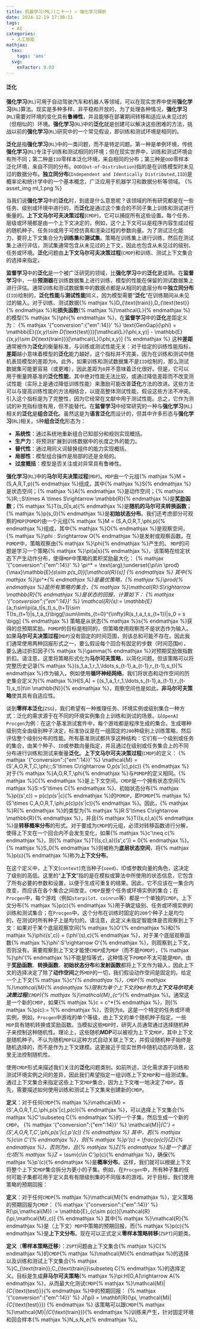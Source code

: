 ```yaml
---
title: 机器学习(ML)(二十一) — 强化学习探析
date: 2024-12-19 17:30:11
tags:
  - AI
categories:
  - 人工智能
mathjax:
  tex:
    tags: 'ams'
  svg:
    exFactor: 0.03
---
```


#### 泛化

**强化学习**(`RL`)可用于自动驾驶汽车和机器人等领域，可以在现实世界中使用**强化学习**(`RL`)算法。现实是多种多样、非平稳和开放的，为了处理各种情况，**强化学习**(`RL`)需要对环境的变化具有**鲁棒性**，并且能够在部署期间转移和适应从未见过的（但相似的）环境。**强化学习**(`RL`)中的**泛化**就是创建可以解决这些困难的方法，挑战以前的**强化学习**(`RL`)研究中的一个常见假设，即训练和测试环境是相同的。
<!-- more -->
**泛化**是指**强化学习**(`RL`)中的一类问题，而不是特定问题。第一种是单例环境，传统**强化学习**(`RL`)专注于训练和测试相同的环境；但在现实世界中，训练和测试环境会有所不同；第二种是`IID`零样本泛化环境，来自相同的分布；第三种是`OOD`零样本泛化环境，来自不同的分布。`OOD`(`Out-of-Distribution`)指的是在训练模型时未见过的数据分布。**独立同分布**(`Independent and Identically Distributed,IID`)是概率论和统计学中的一个基本概念，广泛应用于机器学习和数据分析等领域。
{% asset_img ml_1.png %}

当我们说**强化学习**中的**泛化**时，到底是什么意思呢？该领域的所有研究都是在一些任务、级别或环境中进行的，而**泛化**是通过这个集合的不同子集上训练和测试进行衡量的。**上下文马尔可夫决策过程**(`CMDP`)，它可以捕捉所有这些设置。每个任务、层级或环境都是由一个上下文决定的，例如，这个上下文可以是程序内容生成过程的随机种子、任务`ID`或用于可控仿真和渲染过程的参数向量。为了测试泛化能力，要将上下文集合分为**训练集**和**测试集**。策略在训练集上进行训练，然后在测试集上进行评估，测试集通常包含从未见过的上下文，因此也包含从未见过的级别、任务或环境。**泛化**问题由**上下文马尔可夫决策过程**(`CMDP`)和训练、测试上下文集合的选择来指定。

**监督学习**中的**泛化**是一个被广泛研究的领域，比**强化学习**中的**泛化**更成熟。在**监督学习**中，一些**预测器**在训练数据集上进行训练，模型的性能在保留的测试数据集上进行评估。通常训练和测试数据集中的数据点都是从相同的底层分布中**独立同分布**(`IID`)绘制的，**泛化性能**与**测试性能**同义，因为模型需要“**泛化**”在训练期间从未见过的输入。对于训练、测试数据{% mathjax %}D_{\text{train}},D_{\text{test}}{% endmathjax %}和**损失函数**{% mathjax %}\mathcal{L}{% endmathjax %}的模型{% mathjax %}\phi{% endmathjax %}，在**监督学习**中的**泛化**差距定义为：
{% mathjax '{"conversion":{"em":14}}' %}
\text{GenGap}(\phi) = \mathbb{E}_{(x,y)\sim D_{\text{test}}}[\mathcal{L}(\phi,x,y)] - \mathbb{E}_{(x,y)\sim D_{\text{train}}}[\mathcal{L}(\phi,x,y)]
{% endmathjax %}
这种**差距**通常被作为**泛化**的衡量标准，与训练或测试性能无关：对于给定的训练性能指标，**差距**越小意味着模型的**泛化**能力越好。这个指标并不完美，因为在训练和测试中随机表现模型的差距为`0`。此外，如果训练和测试数据集不是`IID`绘制的，那么测试数据集可能更容易（或更难），因此差距为`0`并不意味着泛化很好。但是，它可以用于衡量跨基准的**泛化性能**，其中绝对性能无法比较，或通过降低差距而不改变测试性能（实际上是通过降低训练性能）来激励可能改善**泛化**方法的改进。这些方法可以与提高训练性能的方法相结合，以提高整体测试性能，假设这些方法不冲突。引入这个指标是为了完整性，因为它经常在文献中用于测试性能。总之，它作为测试的补充指标很有用，但不能替代。在**监督学习**中经常研究的一种与**强化学习**(`RL`)相关的**泛化**是**组合泛化**。虽然这是为**语言泛化**而设计的，但其中许多形态与**强化学习**(`RL`)相关。`5`种**组合泛化**形态为：
- **系统性**：通过系统地重新组合已知部分和规则实现概括。
- **生产力**：将预测扩展到训练数据中的长度之外的能力。
- **替代性**：通过用同义词替换组件的能力实现概括。
- **局部性**：模型组合操作是局部的还是全局的。
- **过度概括**：模型是否关注或对异常具有鲁棒性。

**强化学习**(`RL`)中的**马尔可夫决策过程**(`MDP`)。`MDP`由一个元组{% mathjax %}M = (S,A,R,T,p){% endmathjax %}组成，其中{% mathjax %}S{% endmathjax %}是状态空间；{% mathjax %}A{% endmathjax %}是动作空间；{% mathjax %}R\;:\;S\times A \times S\rightarrow \mathbb{R}{% endmathjax %}是**奖励函数**；{% mathjax %}T(s_0|s,a){% endmathjax %}是**随机的马尔可夫转换函数**；{% mathjax %}p(s_0){% endmathjax %}是**初始状态分布**。我们还考虑部分可观察的`MDP`(`POMDP`)由一个元组{% mathjax %}M = (S,A,O,R,T,\phi,p){% endmathjax %}组成，其中{% mathjax %}O{% endmathjax %}是观察空间，{% mathjax %}\phi : S\rightarrow O{% endmathjax %}是发射或观察函数。在`POMDP`中，策略观察由{% mathjax %}\phi{% endmathjax %}产生的。 `MDP`的问题是学习一个策略{% mathjax %}\pi(a|s){% endmathjax %}，该策略在给定状态下产生动作分布，使得`MDP`中策略的累积奖励最大化：
{% mathjax '{"conversion":{"em":14}}' %}
\pi^* = \text{arg}\;\underset{\pi\in \prod}{\max}\mathbb{E}_{s\sim  p(s_0)}[\mathcal{R}(s)]
{% endmathjax %}
其中{% mathjax %}\pi^*{% endmathjax %}是最优策略，{% mathjax %}\prod{% endmathjax %}是所有策略的集合，{% mathjax %}\mathcal{R}:S\rightarrow \mathbb{R}{% endmathjax %}是状态的回报，计算如下：
{% mathjax '{"conversion":{"em":14}}' %}
\mathcal{R}(s):= \mathbb{E}_{a_t\sim\pi(a_t|s_t),s_{t+1}\sim T()s_{t+1}|s_t,a_t}\bigg[\sum\limits_{t=0}^{\infty}R(s_t,a_t,s_{t+1})|s_0 = s \bigg]
{% endmathjax %}
策略是从状态{% mathjax %}s{% endmathjax %}获得的总预期奖励。`POMDP`的目标是相同的，但策略使用观察而不是状态作为输入。如果**马尔可夫决策过程**(`MDP`)没有固定的时间范围，则该总和可能不存在。因此我们通常使用两种回报形式之一，要么假设每个回合有固定的步数（时间范围`H`），要么通过折扣因子{% mathjax %}\gamma{% endmathjax %}对预期奖励做指数折扣。请注意，这里将策略形式化为**马尔可夫策略**，以简化问题。但该策略可以将完整历史记录{% mathjax %}(s_1,a_1,r_1,\ldots,s_{t-1},a_{t-1},r_{t-1},s_t){% endmathjax %}作为输入，例如使用**循环神经网络**。我们将状态和动作空间的历史集合定义为{% mathjax %}H[S,A] = \{(s_1,a_1,r_1,\ldots,s_{t-1},a_{t-1},r_{t-1},s_t)|t\in \mathbb{N}\}{% endmathjax %}，观察空间也是如此。**非马尔可夫策略**使其具有自适应性。

谈到**零样本泛化**(`ZSG`)，我们希望有一种推理任务、环境实例或级别集合一种方式：泛化的需求源于在不同的环境实例集合上训练和测试的场景。以`OpenAI Procgen`为例：在这个基准测试套件中，每个游戏都是程序生成的集合。生成哪种级别完全由级别种子决定，标准协议是在一组固定的`200`种级别上训练策略，然后评估整个级别分布的性能。所有基准测试都共享这种结构：它们有一个级别或任务的集合，由某个种子、`ID`或参数向量指定，并且通过在级别或任务集合上的不同分布进行训练和测试来衡量**泛化**。**上下文马尔可夫决策过程**(`CMDP`)的定义：
{% mathjax '{"conversion":{"em":14}}' %}
\mathcal{M} = (S',A,O,R,T,C,\phi\;:\;S'\times C\rightarrow O,p(s'|c),p(c))
{% endmathjax %}
对于{% mathjax %}A,O,R,T,\phi{% endmathjax %}与`POMDP`的定义相同。{% mathjax %}C{% endmathjax %}是上下文空间。`CMDP`是一个拥有状态空间{% mathjax %}S:=S'\times C{% endmathjax %}、初始状态分布{% mathjax %}p((s',c)) = p(c)p(s'|c){% endmathjax %}的`POMDP`，即`POMDP`{% mathjax %}(S'\times C,A,O,R,T,\phi,p(c)p(s'|c)){% endmathjax %}。因此，{% mathjax %}R{% endmathjax %}的类型为{% mathjax %}R:S'\times C\rightarrow \mathbb{R}{% endmathjax %}，并且{% mathjax %}T((s,c),a){% endmathjax %}是**转移概率分布**的形式。对于要成为`CMDP`的元组，必须对转移函数进行分解，使得上下文在一个回合内不会发生变化，如果{% mathjax %}c'\neq c{% endmathjax %}，则{% mathjax %}T((s,c),a)((s',c')) = 0{% endmathjax %}。{% mathjax %}S_0{% endmathjax %}则被称为**底层状态空间**，将{% mathjax %}p(c){% endmathjax %}称为**上下文分布**。

在这个定义中，上下文(`context`)充当种子(`seed`)、ID或参数向量的角色，这决定了级别的高低。这里的“**上下文**”指的是在模拟或算法中所使用的状态信息，它包含了所有必要的参数和设置，以便于生成可重复的结果。因此，它不应该在一集合内改变，而应该在各个集合之间改变。`CMDP`是整个任务或环境实例的集合；在`Procgen`中，每个游戏（例如`starpilot、coinrun`等）都是一个单独的`CMDP`。上下文分布{% mathjax %}p(c){% endmathjax %}用于确定级别、任务或环境实例的训练和测试集合；在`Procgen`中，这个分布在训练时固定的`200`个种子上是均匀的，在测试时所有种子上是均匀的。请注意，此定义未指定智能体是否观察到上下文：如果对于某个底层观察空间{% mathjax %}O'{% endmathjax %}和{% mathjax %}\phi((s',c)) = (\phi'(s),c){% endmathjax %}，对于某个底层观察函数{% mathjax %}\phi':S'\rightarrow O'{% endmathjax %}，则观察到上下文，否则没有。需要观察到上下文才能使`CMDP`成为`MDP`（而不是`POMDP`），{% mathjax %}\phi'{% endmathjax %}不能是恒等式，这种情况下`POMDP`不太可能是`MDP`。由于**奖励函数**、**转换函数**、**初始状态分布**和**发射函数**都将上下文作为输入，因此上下文的选择决定了除了**动作空间**之外`MDP`的一切，我们假设动作空间是固定的。给定一个上下文{% mathjax %}c^*{% endmathjax %}，`CMDP`{% mathjax %}\mathcal{M}{% endmathjax %}限制为单个上下文的`MDP`称为**上下文马尔可夫决策过程**(`CMDP`){% mathjax %}\mathcal{M}_{c^*}{% endmathjax %}。通常这是一个新的`CMDP`，如果{% mathjax %}c = c^*{% endmathjax %}，则{% mathjax %}p(c):= 1{% endmathjax %}，否则为`0`。这是一个特定的任务或环境实例，例如，`Procgen`中游戏的单个等级，由上下文的单个随机种子指定。一些`MDP`具有随机转换或奖励函数。当模拟这些`MDP`时，研究人员通常通过选择随机种子来控制这种随机性。理论上，这些随机**MDP**可以被视为上下文`MDP`，其中上下文是随机种子。不认为随机`MDP`以这种方式自动关联上下文，并假设随机种子始终是随机选择的，而不是作为上下文建模。这更接近于现实世界中随机动态的场景，这里无法控制随机性。

使用`CMDP`形式来描述我们关注的**泛化**问题类别。如前所述，泛化需求源于训练和测试环境实例之间的差异，因此我们希望指定一组训练上下文`MDP`和一组测试集。通过上下文集合来指定这些上下文`MDP`集合，因为上下文唯一地决定了`MDP`。首先，需要描述如何使用训练和测试上下文集来创建新的`CMDP`。

**定义**：对于任何`CMDP`{% mathjax %}\mathcal{M} = (S',A,O,R,T,C,\phi,p(s'|c),p(c)){% endmathjax %}，可以选择上下文集合{% mathjax %}C'\subseteq C{% endmathjax %}的一个子集，然后生成一个新的`CMDP`。
{% mathjax '{"conversion":{"em":14}}' %}
\mathcal{M}|_{C'} = (S',A,O,R,T,C',\phi\,p(s'|c),p'(c))
{% endmathjax %}
其中，若{% mathjax %}c\in C'{% endmathjax %}，则{% mathjax %}p'(c) = \frac{p(c)}{Z}{% endmathjax %}，否则为`0`，且{% mathjax %}Z{% endmathjax %}是一个重正化项{% mathjax %}Z = \sum_{c\in C'}p(c){% endmathjax %}，确保{% mathjax %}p'(c){% endmathjax %}是**概率分布**。这样，我们就可以根据上下文将整个上下文`MDP`集合拆分为更小的子集。例如，在`Procgen`中，所有种子集的任何可能子集都可用于定义具有有限级别集的不同版本的游戏。对于目标，我们使用策略的预期回报：

**定义**：对于任何`CMDP`{% mathjax %}\mathcal{M}{% endmathjax %}，定义策略的预期回报为`CMDP`：
{% mathjax '{"conversion":{"em":14}}' %}
R(\pi,\mathcal{M}) := \mathbb{E}_{c\sim p(c)}[\mathcal{R}(\pi,\mathcal{M}_c)]
{% endmathjax %}
其中{% mathjax %}\mathcal{R}{% endmathjax %}是（上下文）`MDP`中策略的预期回报，而{% mathjax %}p(c){% endmathjax %}是**上下文分布**。现在可以正式定义**零样本策略转移**(`ZSPT`)问题类。

**定义**（**零样本策略迁移**）：`ZSPT`问题由上下文集合{% mathjax %}C{% endmathjax %}的`CMDP`{% mathjax %}\mathcal{M}{% endmathjax %}的选择以及训练和测试上下文集合{% mathjax %}C_{\text{train}},C_{\text{train}}\subseteq C{% endmathjax %}的选择定义。目标是生成**非马尔可夫策略**{% mathjax %}\pi:H[O,A]\rightarrow A{% endmathjax %}，从而最大化测试`CMDP`{% mathjax %}\mathcal{M}|_{C_{\text{test}}}{% endmathjax %}中的预期回报：
{% mathjax '{"conversion":{"em":14}}' %}
J(\pi) = \mathbf{R}(\pi, \mathcal{M}|_{C_{\text{test}}})
{% endmathjax %}
该策略可以跟`CMDP`{% mathjax %}\mathcal{M}|_{C_{\text{train}}}{% endmathjax %}训练来产生，针对固定环境和回合样本{% mathjax %}N_s,N_e{% endmathjax %}。
